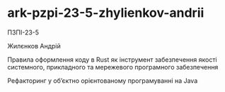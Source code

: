 # ark-pzpi-23-5-zhylienkov-andrii

ПЗПІ-23-5

Жилєнков Андрій

Правила оформлення коду в Rust як інструмент забезпечення якості системного, прикладного та мережевого програмного забезпечення

Рефакторинг у об’єктно орієнтованому програмуванні на Java

